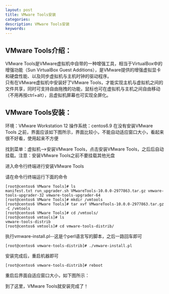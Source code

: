 ```yaml
---
layout: post
title: VMware Tools安装
categories:
description: VMware Tools安装
keywords:
---
```


## VMware Tools介绍：
VMware Tools是VMware虚拟机中自带的一种增强工具，相当于VirtualBox中的增强功能（Sun VirtualBox Guest Additions），是VMware提供的增强虚拟显卡和硬盘性能、以及同步虚拟机与主机时钟的驱动程序。   
只有在VMware虚拟机中安装好了VMware Tools，才能实现主机与虚拟机之间的文件共享，同时可支持自由拖拽的功能，鼠标也可在虚拟机与主机之间自由移动（不用再按ctrl+alt），且虚拟机屏幕也可实现全屏化。  

## VMware Tools安装：
环境：VMware Workstation 12
操作系统：centos6.9
在没有安装VMware Tools 之前，界面应该如下图所示，界面比较小，不能自动适应窗口大小，看起来很不好看，使用起来不方便

找到菜单：虚拟机—>安装VMware Tools，点击安装VMware Tools，之后后自动挂载。注意：安装VMware Tools之前不要挂载其他光盘



进入命令行终端进行安装VMware Tools

请在命令行终端运行下面的命令
```
[root@centos6 VMware Tools]# ls
manifest.txt run_upgrader.sh VMwareTools-10.0.0-2977863.tar.gz vmware-tools-upgrader-32 vmware-tools-upgrader-64
[root@centos6 VMware Tools]# mkdir /vmtools
[root@centos6 VMware Tools]# tar xvf VMwareTools-10.0.0-2977863.tar.gz -C /vmtools
[root@centos6 VMware Tools]# cd /vmtools/
[root@centos6 vmtools]# ls
vmware-tools-distrib
[root@centos6 vmtools]# cd vmware-tools-distrib/
```
执行vmware-install.pl--这是个perl语言写的脚本，之后一路回车即可
```
[root@centos6 vmware-tools-distrib]# ./vmware-install.pl
 ```
安装完成后，重启机器即可
```
[root@centos6 vmware-tools-distrib]# reboot
```
重启后界面自适应窗口大小，如下图所示：

到了这里，VMware Tools就安装完成了！
